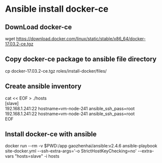 
# Ansible install docker-ce

## DownLoad docker-ce

wget https://download.docker.com/linux/static/stable/x86_64/docker-17.03.2-ce.tgz  

## Copy docker-ce package to ansible file directory

cp docker-17.03.2-ce.tgz roles/install-docker/files/  

## Create ansible inventory

cat << EOF > ./hosts  
[slave]  
192.168.1.241:22 hostname=vm-node-241 ansible_ssh_pass=root  
192.168.1.241:22 hostname=vm-node-241 ansible_ssh_pass=root  
EOF  

## Install docker-ce with ansible

docker run --rm -v $PWD:/app gaozhenhai/ansible:v2.4.6 ansible-playbook site-docker.yml --ssh-extra-args='-o StrictHostKeyChecking=no' --extra-vars "hosts=slave" -i hosts
